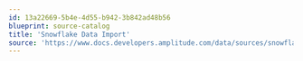 ```yaml
---
id: 13a22669-5b4e-4d55-b942-3b842ad48b56
blueprint: source-catalog
title: 'Snowflake Data Import'
source: 'https://www.docs.developers.amplitude.com/data/sources/snowflake/'
---
```

